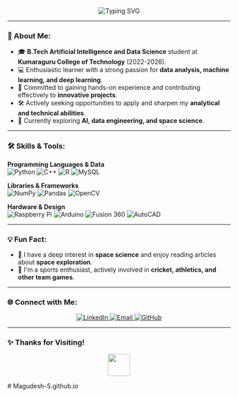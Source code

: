 
<p align="center">
<img src="https://readme-typing-svg.demolab.com?font=Fira+Code&weight=600&size=24&pause=1000&color=3498DB&center=true&vCenter=true&width=600&lines=Hey+There!;I+am+Magudesh!;I'm+an+AI+%26+Data+Science+Enthusiast;Let's+Build+Something+Amazing!" alt="Typing SVG" />
</p>

---

### 🌟 About Me:
- 🎓 **B.Tech Artificial Intelligence and Data Science** student at **Kumaraguru College of Technology** (2022-2026).
- 💻 Enthusiastic learner with a strong passion for **data analysis, machine learning, and deep learning**.
- 🚀 Committed to gaining hands-on experience and contributing effectively to **innovative projects**.
- 🛠️ Actively seeking opportunities to apply and sharpen my **analytical and technical abilities**.
- 🌱 Currently exploring **AI, data engineering, and space science**.

---

### 🛠️ Skills & Tools:
  **Programming Languages & Data**
  <br>
  <img src="https://skillicons.dev/icons?i=python" title="Python" />
  <img src="https://skillicons.dev/icons?i=cpp" title="C++" />
  <img src="https://skillicons.dev/icons?i=r" title="R" />
  <img src="https://skillicons.dev/icons?i=mysql" title="MySQL" />

  **Libraries & Frameworks**
  <br>
  <img src="https://skillicons.dev/icons?i=numpy" title="NumPy" />
  <img src="https://skillicons.dev/icons?i=pandas" title="Pandas" />
  <img src="https://skillicons.dev/icons?i=opencv" title="OpenCV" />

  **Hardware & Design**
  <br>
  <img src="https://skillicons.dev/icons?i=raspberrypi" title="Raspberry Pi" />
  <img src="https://skillicons.dev/icons?i=arduino" title="Arduino" />
  <img src="https://skillicons.dev/icons?i=fusion360" title="Fusion 360" />
  <img src="https://skillicons.dev/icons?i=autocad" title="AutoCAD" />
  
---

### 💡 Fun Fact:
- 🚀 I have a deep interest in **space science** and enjoy reading articles about **space exploration**.
- 🏏 I'm a sports enthusiast, actively involved in **cricket, athletics, and other team games**.


---

### 🌐 Connect with Me:
<p align="center">
  <a href="https://www.linkedin.com/in/magudesh-s-5749252a2/" target="_blank">
    <img src="https://img.shields.io/badge/LinkedIn-0077B5?style=for-the-badge&logo=linkedin&logoColor=white" alt="LinkedIn" />
  </a>
  <a href="mailto:smagudeshkmd@gmail.com" target="_blank">
    <img src="https://img.shields.io/badge/Email-D14836?style=for-the-badge&logo=gmail&logoColor=white" alt="Email" />
  </a>
   <a href="https://github.com/Magudesh-S" target="_blank">
    <img src="https://img.shields.io/badge/GitHub-181717?style=for-the-badge&logo=github&logoColor=white" alt="GitHub" />
  </a>
</p>

---

### ✨ Thanks for Visiting!
<p align="center">
  <img src="https://media.giphy.com/media/hvRJCLFzcasrR4ia7z/giphy.gif" width="50">
</p>
# Magudesh-S.github.io
